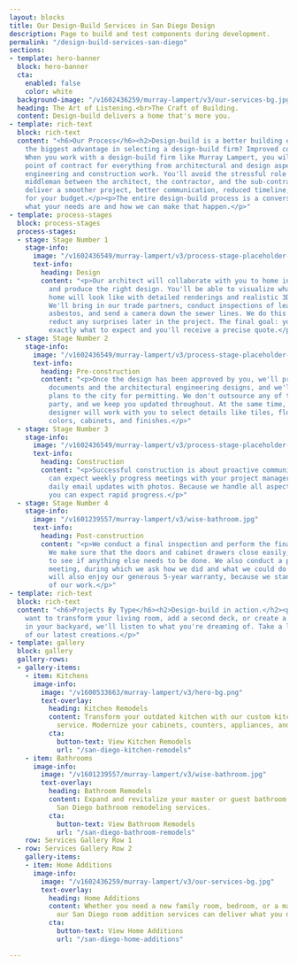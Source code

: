 ```yaml
---
layout: blocks
title: Our Design-Build Services in San Diego Design
description: Page to build and test components during development.
permalink: "/design-build-services-san-diego"
sections:
- template: hero-banner
  block: hero-banner
  cta:
    enabled: false
    color: white
  background-image: "/v1602436259/murray-lampert/v3/our-services-bg.jpg"
  heading: The Art of Listening.<br>The Craft of Building.
  content: Design-build delivers a home that's more you.
- template: rich-text
  block: rich-text
  content: "<h6>Our Process</h6><h2>Design-build is a better building experience.</h2><p>What's
    the biggest advantage in selecting a design-build firm? Improved communication.
    When you work with a design-build firm like Murray Lampert, you will enjoy a single
    point of contract for everything from architectural and design aspects to the
    engineering and construction work. You'll avoid the stressful role of being the
    middleman between the architect, the contractor, and the sub-contractors. We'll
    deliver a smoother project, better communication, reduced timeline, and more bang
    for your budget.</p><p>The entire design-build process is a conversation about
    what your needs are and how we can make that happen.</p>"
- template: process-stages
  block: process-stages
  process-stages:
  - stage: Stage Number 1
    stage-info:
      image: "/v1602436549/murray-lampert/v3/process-stage-placeholder-2.jpg"
      text-info:
        heading: Design
        content: "<p>Our architect will collaborate with you to home in on your wants
          and produce the right design. You'll be able to visualize what your future
          home will look like with detailed renderings and realistic 3D walkthroughs.
          We'll bring in our trade partners, conduct inspections of lead, mold, and
          asbestos, and send a camera down the sewer lines. We do this upfront to
          reduct any surprises later in the project. The final goal: you will know
          exactly what to expect and you'll receive a precise quote.</p>"
  - stage: Stage Number 2
    stage-info:
      image: "/v1602436549/murray-lampert/v3/process-stage-placeholder-1.jpg"
      text-info:
        heading: Pre-construction
        content: "<p>Once the design has been approved by you, we'll prepare the construction
          documents and the architectural engineering designs, and we'll submit the
          plans to the city for permitting. We don't outsource any of this to a third
          party, and we keep you updated throughout. At the same time, your interior
          designer will work with you to select details like tiles, flooring, paint
          colors, cabinets, and finishes.</p>"
  - stage: Stage Number 3
    stage-info:
      image: "/v1602436549/murray-lampert/v3/process-stage-placeholder-2.jpg"
      text-info:
        heading: Construction
        content: "<p>Successful construction is about proactive communication. You
          can expect weekly progress meetings with your project manager and almost
          daily email updates with photos. Because we handle all aspects of the construction,
          you can expect rapid progress.</p>"
  - stage: Stage Number 4
    stage-info:
      image: "/v1601239557/murray-lampert/v3/wise-bathroom.jpg"
      text-info:
        heading: Post-construction
        content: "<p>We conduct a final inspection and perform the final punch list.
          We make sure that the doors and cabinet drawers close easily, and we check
          to see if anything else needs to be done. We also conduct a post-construction
          meeting, during which we ask how we did and what we could do better. You
          will also enjoy our generous 5-year warranty, because we stand the quality
          of our work.</p>"
- template: rich-text
  block: rich-text
  content: "<h6>Projects By Type</h6><h2>Design-build in action.</h2><p>Whether you
    want to transform your living room, add a second deck, or create a wonderful oasis
    in your backyard, we'll listen to what you're dreaming of. Take a look at some
    of our latest creations.</p>"
- template: gallery
  block: gallery
  gallery-rows:
  - gallery-items:
    - item: Kitchens
      image-info:
        image: "/v1600533663/murray-lampert/v3/hero-bg.png"
        text-overlay:
          heading: Kitchen Remodels
          content: Transform your outdated kitchen with our custom kitchen remodeling
            service. Modernize your cabinets, counters, appliances, and more.
          cta:
            button-text: View Kitchen Remodels
            url: "/san-diego-kitchen-remodels"
    - item: Bathrooms
      image-info:
        image: "/v1601239557/murray-lampert/v3/wise-bathroom.jpg"
        text-overlay:
          heading: Bathroom Remodels
          content: Expand and revitalize your master or guest bathroom with our custom
            San Diego bathroom remodeling services.
          cta:
            button-text: View Bathroom Remodels
            url: "/san-diego-bathroom-remodels"
    row: Services Gallery Row 1
  - row: Services Gallery Row 2
    gallery-items:
    - item: Home Additions
      image-info:
        image: "/v1602436259/murray-lampert/v3/our-services-bg.jpg"
        text-overlay:
          heading: Home Additions
          content: Whether you need a new family room, bedroom, or a master suite,
            our San Diego room addition services can deliver what you need.
          cta:
            button-text: View Home Additions
            url: "/san-diego-home-additions"

---
```

